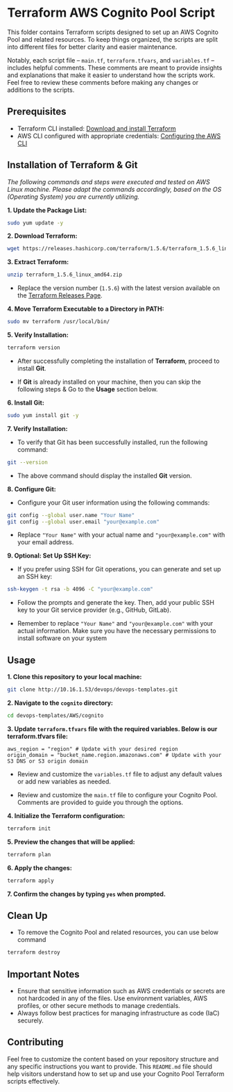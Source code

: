 # Terraform AWS Cognito Pool Script

This folder contains Terraform scripts designed to set up an AWS Cognito Pool and related resources. To keep things organized, the scripts are split into different files for better clarity and easier maintenance.

Notably, each script file – `main.tf`, `terraform.tfvars`, and `variables.tf` – includes helpful comments. These comments are meant to provide insights and explanations that make it easier to understand how the scripts work. Feel free to review these comments before making any changes or additions to the scripts.
## Prerequisites

- Terraform CLI installed: [Download and install Terraform](https://www.terraform.io/downloads.html)
- AWS CLI configured with appropriate credentials: [Configuring the AWS CLI](https://docs.aws.amazon.com/cli/latest/userguide/cli-configure-quickstart.html)

## Installation of Terraform & Git

*The following commands and steps were executed and tested on AWS Linux machine. Please adapt the commands accordingly, based on the OS (Operating System) you are currently utilizing.*

**1. Update the Package List:**

```bash
sudo yum update -y
```

**2. Download Terraform:**
```bash
wget https://releases.hashicorp.com/terraform/1.5.6/terraform_1.5.6_linux_amd64.zip
```
**3. Extract Terraform:**

```bash
unzip terraform_1.5.6_linux_amd64.zip
```
* Replace the version number (`1.5.6`) with the latest version available on the [Terraform Releases Page](https://releases.hashicorp.com/terraform/).

**4. Move Terraform Executable to a Directory in PATH:**

```bash
sudo mv terraform /usr/local/bin/
```

**5. Verify Installation:**

```bash
terraform version
```
 * After successfully completing the installation of **Terraform**, proceed to install **Git**.

* If **Git** is already installed on your machine, then you can skip the following steps & Go to the **Usage** section below.

**6. Install Git:**

```bash
sudo yum install git -y
```

**7. Verify Installation:**

* To verify that Git has been successfully installed, run the following command:

```bash
git --version
```

* The above command should display the installed **Git** version.

**8. Configure Git:**

* Configure your Git user information using the following commands:

```bash
git config --global user.name "Your Name"
git config --global user.email "your@example.com"
```

* Replace `"Your Name"` with your actual name and `"your@example.com"` with your email address.

**9. Optional: Set Up SSH Key:**

* If you prefer using SSH for Git operations, you can generate and set up an SSH key:

```bash
ssh-keygen -t rsa -b 4096 -C "your@example.com"
```

* Follow the prompts and generate the key. Then, add your public SSH key to your Git service provider (e.g., GitHub, GitLab).

* Remember to replace `"Your Name"` and `"your@example.com"` with your actual information. Make sure you have the necessary permissions to install software on your system

## Usage

**1. Clone this repository to your local machine:**

```bash
git clone http://10.16.1.53/devops/devops-templates.git
```

**2. Navigate to the `cognito` directory:**

```bash
cd devops-templates/AWS/cognito
```

**3. Update `terraform.tfvars` file with the required variables. Below is our terraform.tfvars file:**

```hcl
aws_region = "region" # Update with your desired region
origin_domain = "bucket_name.region.amazonaws.com" # Update with your S3 DNS or S3 origin domain

```

* Review and customize the `variables.tf` file to adjust any default values or add new variables as needed.

* Review and customize the `main.tf` file to configure your Cognito Pool. Comments are provided to guide you through the options.

**4. Initialize the Terraform configuration:**

```bash
terraform init
```

**5. Preview the changes that will be applied:**

```bash
terraform plan
```

**6. Apply the changes:**

```bash
terraform apply
```

**7. Confirm the changes by typing `yes` when prompted.**

## Clean Up

* To remove the Cognito Pool and related resources, you can use below command

```bash
terraform destroy
```

## Important Notes

- Ensure that sensitive information such as AWS credentials or secrets are not hardcoded in any of the files. Use environment variables, AWS profiles, or other secure methods to manage credentials.
- Always follow best practices for managing infrastructure as code (IaC) securely.

## Contributing

Feel free to customize the content based on your repository structure and any specific instructions you want to provide. This `README.md` file should help visitors understand how to set up and use your Cognito Pool Terraform scripts effectively.
